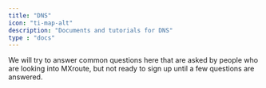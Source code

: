 ```yaml
---
title: "DNS"
icon: "ti-map-alt"
description: "Documents and tutorials for DNS"
type : "docs"
---
```


We will try to answer common questions here that are asked by people who are looking into MXroute, but not ready to sign up until a few questions are answered.